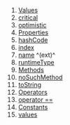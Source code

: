 1.  [Values](enums_enums/ActionType.html#values)
2.  [critical](enums_enums/ActionType.html#critical)
3.  [optimistic](enums_enums/ActionType.html#optimistic)
4.  [Properties](enums_enums/ActionType.html#instance-properties)
5.  [hashCode](https://api.flutter.dev/flutter/dart-core/Object/hashCode.html)
6.  [index](https://api.flutter.dev/flutter/dart-core/Enum/index.html)
7.  [name](https://api.flutter.dev/flutter/dart-core/EnumName/name.html)
    ^(ext)^
8.  [runtimeType](https://api.flutter.dev/flutter/dart-core/Object/runtimeType.html)
9.  [Methods](enums_enums/ActionType.html#instance-methods)
10. [noSuchMethod](https://api.flutter.dev/flutter/dart-core/Object/noSuchMethod.html)
11. [toString](https://api.flutter.dev/flutter/dart-core/Object/toString.html)
12. [Operators](enums_enums/ActionType.html#operators)
13. [operator
    ==](https://api.flutter.dev/flutter/dart-core/Object/operator_equals.html)
14. [Constants](enums_enums/ActionType.html#constants)
15. [values](enums_enums/ActionType/values-constant.html)
